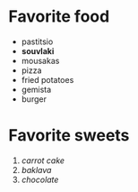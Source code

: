 # Favorite food
* pastitsio
* **souvlaki**
* mousakas
* pizza
* fried potatoes
* gemista
* burger
# Favorite sweets
1. *carrot cake*
2. *baklava*
3. *chocolate*
